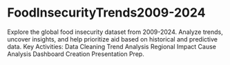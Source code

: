 # FoodInsecurityTrends2009-2024
Explore the global food insecurity dataset from 2009-2024. Analyze trends, uncover insights, and help prioritize aid based on historical and predictive data.  Key Activities: Data Cleaning Trend Analysis Regional Impact Cause Analysis Dashboard Creation Presentation Prep.
